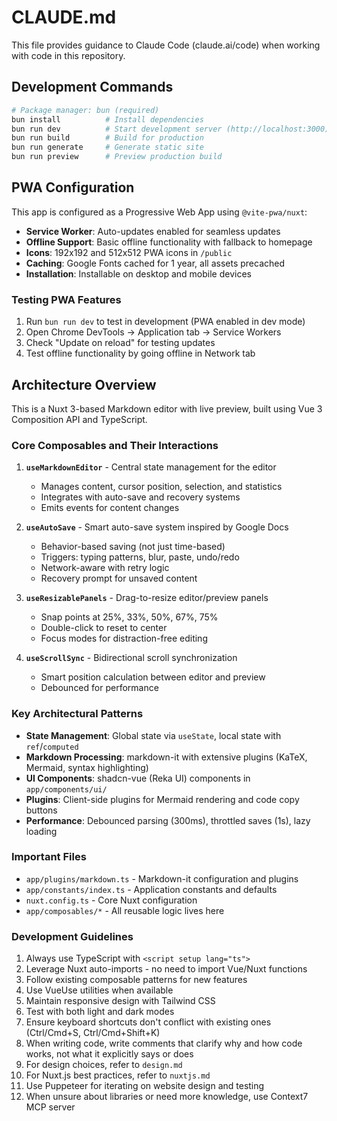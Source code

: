 # CLAUDE.md

This file provides guidance to Claude Code (claude.ai/code) when working with code in this repository.

## Development Commands

```bash
# Package manager: bun (required)
bun install          # Install dependencies
bun run dev          # Start development server (http://localhost:3000)
bun run build        # Build for production
bun run generate     # Generate static site
bun run preview      # Preview production build
```

## PWA Configuration

This app is configured as a Progressive Web App using `@vite-pwa/nuxt`:

- **Service Worker**: Auto-updates enabled for seamless updates
- **Offline Support**: Basic offline functionality with fallback to homepage
- **Icons**: 192x192 and 512x512 PWA icons in `/public`
- **Caching**: Google Fonts cached for 1 year, all assets precached
- **Installation**: Installable on desktop and mobile devices

### Testing PWA Features

1. Run `bun run dev` to test in development (PWA enabled in dev mode)
2. Open Chrome DevTools → Application tab → Service Workers
3. Check "Update on reload" for testing updates
4. Test offline functionality by going offline in Network tab

## Architecture Overview

This is a Nuxt 3-based Markdown editor with live preview, built using Vue 3 Composition API and TypeScript.

### Core Composables and Their Interactions

1. **`useMarkdownEditor`** - Central state management for the editor
   - Manages content, cursor position, selection, and statistics
   - Integrates with auto-save and recovery systems
   - Emits events for content changes

2. **`useAutoSave`** - Smart auto-save system inspired by Google Docs
   - Behavior-based saving (not just time-based)
   - Triggers: typing patterns, blur, paste, undo/redo
   - Network-aware with retry logic
   - Recovery prompt for unsaved content

3. **`useResizablePanels`** - Drag-to-resize editor/preview panels
   - Snap points at 25%, 33%, 50%, 67%, 75%
   - Double-click to reset to center
   - Focus modes for distraction-free editing

4. **`useScrollSync`** - Bidirectional scroll synchronization
   - Smart position calculation between editor and preview
   - Debounced for performance

### Key Architectural Patterns

- **State Management**: Global state via `useState`, local state with `ref`/`computed`
- **Markdown Processing**: markdown-it with extensive plugins (KaTeX, Mermaid, syntax highlighting)
- **UI Components**: shadcn-vue (Reka UI) components in `app/components/ui/`
- **Plugins**: Client-side plugins for Mermaid rendering and code copy buttons
- **Performance**: Debounced parsing (300ms), throttled saves (1s), lazy loading

### Important Files

- `app/plugins/markdown.ts` - Markdown-it configuration and plugins
- `app/constants/index.ts` - Application constants and defaults
- `nuxt.config.ts` - Core Nuxt configuration
- `app/composables/*` - All reusable logic lives here

### Development Guidelines

1. Always use TypeScript with `<script setup lang="ts">`
2. Leverage Nuxt auto-imports - no need to import Vue/Nuxt functions
3. Follow existing composable patterns for new features
4. Use VueUse utilities when available
5. Maintain responsive design with Tailwind CSS
6. Test with both light and dark modes
7. Ensure keyboard shortcuts don't conflict with existing ones (Ctrl/Cmd+S, Ctrl/Cmd+Shift+K)
8. When writing code, write comments that clarify why and how code works, not what it explicitly says or does
9. For design choices, refer to `design.md`
10. For Nuxt.js best practices, refer to `nuxtjs.md`
11. Use Puppeteer for iterating on website design and testing
12. When unsure about libraries or need more knowledge, use Context7 MCP server